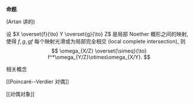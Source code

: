 

**命题**.

(Artan 讲的)

设 $X \overset{f}{\to} Y \overset{g}{\to} Z$ 是局部 Noether 概形之间的映射, 使得 $f,g,gf$ 每个映射光滑或为局部完全相交 (local complete intersection), 则
$$
\omega_{X/Z} \overset{\simeq}{\to} f^*\omega_{Y/Z}\otimes\omega_{X/Y}.
$$

相关概念

[[Poincaré--Verdier 对偶]]

[[对偶对象]]